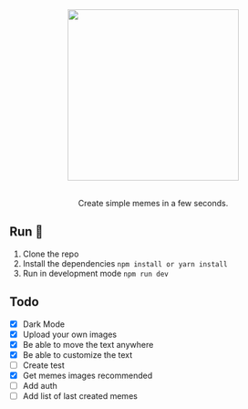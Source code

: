 <div align="center">
  <img width="300px" src="https://firebasestorage.googleapis.com/v0/b/soyandresgarz.appspot.com/o/assets%2FLogo.png?alt=media&token=a986bc28-3757-46d9-b46e-d267a81b1303" />

  <br />
  <br />

  Create simple memes in a few seconds.
</div>

## Run 🚀

1. Clone the repo
2. Install the dependencies `npm install or yarn install`
3. Run in development mode `npm run dev`

## Todo

- [x] Dark Mode
- [x] Upload your own images
- [x] Be able to move the text anywhere
- [x] Be able to customize the text
- [ ] Create test
- [x] Get memes images recommended
- [ ] Add auth
- [ ] Add list of last created memes
